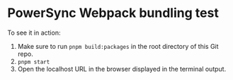 # PowerSync Webpack bundling test

To see it in action:

1. Make sure to run `pnpm build:packages` in the root directory of this Git repo.
2. `pnpm start`
3. Open the localhost URL in the browser displayed in the terminal output.
